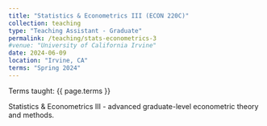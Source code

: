 ```yaml
---
title: "Statistics & Econometrics III (ECON 220C)"
collection: teaching
type: "Teaching Assistant - Graduate"
permalink: /teaching/stats-econometrics-3
#venue: "University of California Irvine"
date: 2024-06-09
location: "Irvine, CA"
terms: "Spring 2024"
---
```


Terms taught: {{ page.terms }}

Statistics & Econometrics III - advanced graduate-level econometric theory and methods.

